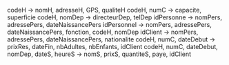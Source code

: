 codeH → nomH, adresseH, GPS, qualiteH
codeH, numC → capacite, superficie
codeH, nomDep → directeurDep, telDep
idPersonne → nomPers, adressePers, dateNaissancePers
idPersonnel → nomPers, adressePers, dateNaissancePers, fonction, codeH, nomDep
idClient → nomPers, adressePers, dateNaissancePers, nationalite
codeH, numC, dateDebut → prixRes, dateFin, nbAdultes, nbEnfants, idClient
codeH, numC, dateDebut, nomDep, dateS, heureS → nomS, prixS, quantiteS, paye, idClient

